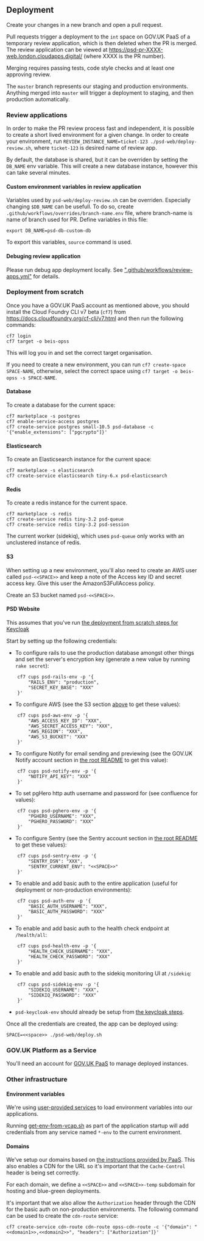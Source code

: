 ## Deployment

Create your changes in a new branch and open a pull request.

Pull requests trigger a deployment to the `int` space on GOV.UK PaaS of a temporary review application, which is then deleted when the PR is merged. The review application can be viewed at https://psd-pr-XXXX-web.london.cloudapps.digital/ (where XXXX is the PR number).

Merging requires passing tests, code style checks and at least one approving review.

The `master` branch represents our staging and production environments. Anything merged into `master` will trigger a deployment to staging, and then production automatically.


### Review applications

In order to make the PR review process fast and independent, it is possible to create a short lived environment for a given change. In order to create your environment, run `REVIEW_INSTANCE_NAME=ticket-123 ./psd-web/deploy-review.sh`, where `ticket-123` is desired name of review app.

By default, the database is shared, but it can be overriden by setting the `DB_NAME` env variable. This will create a new database instance, however this can take several minutes.

#### Custom environment variables in review application

Variables used by `psd-web/deploy-review.sh` can be overriden. Especially changing `$DB_NAME` can be usefull.
To do so, create `.github/workflows/overrides/branch-name.env` file, where branch-name is name of branch used for PR. Define variables in this file:

```
export DB_NAME=psd-db-custom-db
```

To export this variables, `source` command is used.

#### Debuging review application

Please run debug app deployment locally. See [".github/workflows/review-apps.yml"](https://github.com/UKGovernmentBEIS/beis-opss-psd/blob/master/.github/workflows/review-apps.yml) for details.


### Deployment from scratch

Once you have a GOV.UK PaaS account as mentioned above, you should install the Cloud Foundry CLI v7 beta (`cf7`) from https://docs.cloudfoundry.org/cf-cli/v7.html and then run the following commands:

    cf7 login
    cf7 target -o beis-opss

This will log you in and set the correct target organisation.

If you need to create a new environment, you can run `cf7 create-space SPACE-NAME`, otherwise, select the correct space using `cf7 target -o beis-opss -s SPACE-NAME`.

#### Database

To create a database for the current space:

    cf7 marketplace -s postgres
    cf7 enable-service-access postgres
    cf7 create-service postgres small-10.5 psd-database -c '{"enable_extensions": ["pgcrypto"]}'


#### Elasticsearch

To create an Elasticsearch instance for the current space:

    cf7 marketplace -s elasticsearch
    cf7 create-service elasticsearch tiny-6.x psd-elasticsearch


#### Redis

To create a redis instance for the current space.

    cf7 marketplace -s redis
    cf7 create-service redis tiny-3.2 psd-queue
    cf7 create-service redis tiny-3.2 psd-session

The current worker (sidekiq), which uses `psd-queue` only works with an unclustered instance of redis.


#### S3

When setting up a new environment, you'll also need to create an AWS user called `psd-<<SPACE>>` and keep a note of the Access key ID and secret access key.
Give this user the AmazonS3FullAccess policy.

Create an S3 bucket named `psd-<<SPACE>>`.


#### PSD Website

This assumes that you've run [the deployment from scratch steps for Keycloak](https://github.com/UKGovernmentBEIS/beis-opss-keycloak#deployment-from-scratch)

Start by setting up the following credentials:

* To configure rails to use the production database amongst other things and set the server's encryption key (generate a new value by running `rake secret`):

```
    cf7 cups psd-rails-env -p '{
        "RAILS_ENV": "production",
        "SECRET_KEY_BASE": "XXX"
    }'
```

* To configure AWS (see the S3 section [above](#s3) to get these values):

```
    cf7 cups psd-aws-env -p '{
        "AWS_ACCESS_KEY_ID": "XXX",
        "AWS_SECRET_ACCESS_KEY": "XXX",
        "AWS_REGION": "XXX",
        "AWS_S3_BUCKET": "XXX"
    }'
```

* To configure Notify for email sending and previewing (see the GOV.UK Notify account section in [the root README](../README.md#gov.uk-notify) to get this value):

```
    cf7 cups psd-notify-env -p '{
        "NOTIFY_API_KEY": "XXX"
    }'
```

* To set pgHero http auth username and password for (see confluence for values):

```
    cf7 cups psd-pghero-env -p '{
        "PGHERO_USERNAME": "XXX",
        "PGHERO_PASSWORD": "XXX"
    }'
```

* To configure Sentry (see the Sentry account section in [the root README](../README.md#sentry) to get these values):

```
    cf7 cups psd-sentry-env -p '{
        "SENTRY_DSN": "XXX",
        "SENTRY_CURRENT_ENV": "<<SPACE>>"
    }'
```

* To enable and add basic auth to the entire application (useful for deployment or non-production environments):

```
    cf7 cups psd-auth-env -p '{
        "BASIC_AUTH_USERNAME": "XXX",
        "BASIC_AUTH_PASSWORD": "XXX"
    }'
```

* To enable and add basic auth to the health check endpoint at `/health/all`:

```
    cf7 cups psd-health-env -p '{
        "HEALTH_CHECK_USERNAME": "XXX",
        "HEALTH_CHECK_PASSWORD": "XXX"
    }'
```

* To enable and add basic auth to the sidekiq monitoring UI at `/sidekiq`:

```
    cf7 cups psd-sidekiq-env -p '{
        "SIDEKIQ_USERNAME": "XXX",
        "SIDEKIQ_PASSWORD": "XXX"
    }'
```

* `psd-keycloak-env` should already be setup from [the keycloak steps](https://github.com/UKGovernmentBEIS/beis-opss/blob/master/keycloak/README.md#setup-clients).

Once all the credentials are created, the app can be deployed using:

    SPACE=<<space>> ./psd-web/deploy.sh

### GOV.UK Platform as a Service

You'll need an account for [GOV.UK PaaS](https://admin.london.cloud.service.gov.uk/) to manage deployed instances.


### Other infrastructure

#### Environment variables

We're using [user-provided services](https://docs.cloudfoundry.org/devguide/services/user-provided.html#deliver-service-credentials-to-an-app) to load environment variables into our applications.

Running [get-env-from-vcap.sh](./infrastructure/env/get-env-from-vcap.sh) as part of the application startup will add credentials from any service named `*-env` to the current environment.

#### Domains

We've setup our domains based on [the instructions provided by PaaS](https://docs.cloud.service.gov.uk/deploying_services/use_a_custom_domain).
This also enables a CDN for the URL so it's important that the `Cache-Control` header is being set correctly.

For each domain, we define a `<<SPACE>>` and `<<SPACE>>-temp` subdomain for hosting and blue-green deployments.

It's important that we also allow the `Authorization` header through the CDN for the basic auth on non-production environments.
The following command can be used to create the `cdn-route` service:

    cf7 create-service cdn-route cdn-route opss-cdn-route -c '{"domain": "<<domain1>>,<<domain2>>", "headers": ["Authorization"]}'
